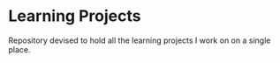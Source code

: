 # Learning Projects

Repository devised to hold all the learning projects I work on on a single place.

